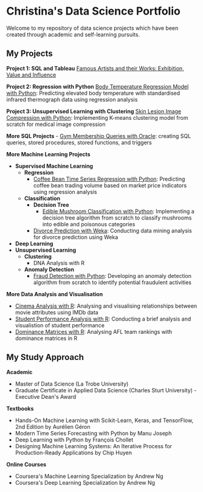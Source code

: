 # Christina's Data Science Portfolio
Welcome to my repository of data science projects which have been created through academic and self-learning pursuits. 

## My Projects
**Project 1: SQL and Tableau**
[Famous Artists and their Works: Exhibition, Value and Influence](https://public.tableau.com/views/FamousArtistsandtheirWorks/Art?:language=en-GB&:sid=&:redirect=auth&:display_count=n&:origin=viz_share_link)

**Project 2: Regression with Python**
[Body Temperature Regression Model with Python](Infrared%20Thermography%20Regression.ipynb): Predicting elevated body temperature with standardised infrared thermograph data using regression analysis 

**Project 3: Unsupervised Learning with Clustering**
[Skin Lesion Image Compression with Python](Skin%20Lesion%20K-Means%20Clustering.ipynb): Implementing K-means clustering model from scratch for medical image compression

**More SQL Projects**
    - [Gym Membership Queries with Oracle](Gym_SQL.ipynb): creating SQL queries, stored procedures, stored functions, and triggers
      
**More Machine Learning Projects**
  - **Supervised Machine Learning**
    - **Regression**
        - [Coffee Bean Time Series Regression with Python](Coffee%20Bean%20Regression.ipynb): Predicting coffee bean trading volume based on market price indicators using regression analysis 
    - **Classification**
      - **Decision Tree**
        - [Edible Mushroom Classification with Python](Mushroom%20Classification.ipynb): Implementing a decision tree algorithm from scratch to classify mushrooms into edible and poisonous categories
      - [Divorce Prediction with Weka](Divorce%20Prediction.ipynb): Conducting data mining analysis for divorce prediction using Weka
  - **Deep Learning**
  - **Unsupervised Learning**
    - **Clustering**
      - DNA Analysis with R
    - **Anomaly Detection**
      - [Fraud Detection with Python](Transaction%20Fraud%20Anomaly%20Detection.ipynb): Developing an anomaly detection algorithm from scratch to identify potential fraudulent activities
 
**More Data Analysis and Visualisation**
  - [Cinema Analysis with R](Data%20Analysis%20of%20IMDB%20Dataset.ipynb): Analysing and visualising relationships between movie attributes using IMDb data
  - [Student Performance Analysis with R](Data%20Analysis%20of%20Student%20Marks.ipynb): Conducting a brief analysis and visualistion of student performance
  - [Dominance Matrices with R](Dominance%20Matrices.ipynb): Analysing AFL team rankings with dominance matrices in R
  

## My Study Approach
**Academic**
- Master of Data Science (La Trobe University)
- Graduate Certificate in Applied Data Science (Charles Sturt University) - Executive Dean's Award

**Textbooks**
- Hands-On Machine Learning with Scikit-Learn, Keras, and TensorFlow, 2nd Edition by Aurélien Géron
- Modern Time Series Forecasting with Python by Manu Joseph
- Deep Learning with Python by François Chollet
- Designing Machine Learning Systems: An Iterative Process for Production-Ready Applications by Chip Huyen

**Online Courses**
- Coursera's Machine Learning Specialization by Andrew Ng
- Coursera's Deep Learning Specialization by Andrew Ng
